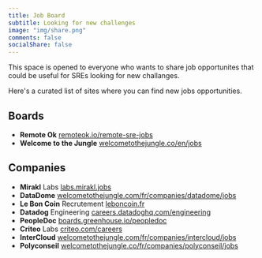 ```yaml
---
title: Job Board
subtitle: Looking for new challenges
image: "img/share.png"
comments: false
socialShare: false
---
```

This space is opened to everyone who wants to share job opportunites that could
be useful for SREs looking for new challanges.

Here's a curated list of sites where you can find new jobs opportunities.

## Boards

* **Remote Ok**
  [remoteok.io/remote-sre-jobs](https://remoteok.io/remote-sre-jobs)
* **Welcome to the Jungle**
  [welcometothejungle.co/en/jobs](https://www.welcometothejungle.co/en/jobs?query=sre&refinementList%5Blanguage%5D=)

## Companies

* **Mirakl** Labs
  [labs.mirakl.jobs](https://labs.mirakl.jobs/emplois)
* **DataDome**
  [welcometothejungle.com/fr/companies/datadome/jobs](https://www.welcometothejungle.com/fr/companies/datadome/jobs)
* **Le Bon Coin** Recrutement
  [leboncoin.fr](https://www.leboncoin.fr/boutique/11532/postulez_aux_offres_d_emploi_leboncoin.htm/)
* **Datadog** Engineering
  [careers.datadoghq.com/engineering](https://careers.datadoghq.com/engineering/)
* **PeopleDoc**
  [boards.greenhouse.io/peopledoc](https://boards.greenhouse.io/peopledoc)
* **Criteo** Labs
  [criteo.com/careers](https://careers.criteo.com/search-results?keywords=sre)
* **InterCloud**
  [welcometothejungle.com/fr/companies/intercloud/jobs](https://www.welcometothejungle.com/fr/companies/intercloud/jobs)
* **Polyconseil**
  [welcometothejungle.co/fr/companies/polyconseil/jobs](https://www.welcometothejungle.com/fr/companies/polyconseil/jobs)
